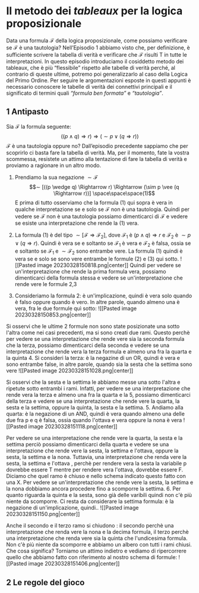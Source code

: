 # Il metodo dei *tableaux* per la logica proposizionale
Data una formula $\mathcal{F}$ della logica proposizionale, come possiamo verificare se $\mathcal{F}$ è una tautologia? Nell’Episodio 1 abbiamo visto che, per definizione, è sufficiente scrivere la tabella di verità e verificare che $\mathcal{F}$ risulti T in tutte le interpretazioni.
In questo episodio introduciamo il cosiddetto metodo dei tableaux, che è più “flessibile” rispetto alle tabelle di verità perché, al contrario di queste ultime, potremo poi generalizzarlo al caso della Logica del Primo Ordine.
Per seguire le argomentazioni esposte in questi appunti è necessario conoscere le tabelle di verità dei connettivi principali e il significato di termini quali *“formula ben formata”* e *“tautologia”*.
## 1 Antipasto
Sia $\mathcal{F}$ la formula seguente:$$
((p \wedge q) \Rightarrow r) \Rightarrow (\sim p \vee (q \Rightarrow r))$$
$\mathcal{F}$ è una tautologia oppure no? Dall’episodio precedente sappiamo che per
scoprirlo ci basta fare la tabella di verità. Ma, per il momento, fate la vostra scommessa, resistete un attimo alla tentazione di fare la tabella di verità e proviamo a ragionare in un altro modo.
1. Prendiamo la sua negazione $\sim\mathcal{F}$
$$∼ [((p \wedge q) \Rightarrow r) \Rightarrow (\sim p \vee (q \Rightarrow r))]
\space\space\space(1)$$
E prima di tutto osserviamo che la formula (1) qui sopra è vera in qualche interpretazione se e solo se $\mathcal{F}$ non è una tautologia. Quindi per vedere se $\mathcal{F}$ non è una tautologia possiamo dimenticarci di $\mathcal{F}$ e vedere se esiste una interpretazione che rende la (1) vera.
2. La formula (1) è del tipo $\sim [\mathcal{F} \Rightarrow \mathcal{F}_2 ]$, dove $\mathcal{F}_1$ è $(p \wedge q)\Rightarrow r$ e $\mathcal{F}_2$ è $\sim p \vee (q \Rightarrow r)$.
Quindi è vera se e soltanto se $\mathcal{F}_1$ è vera e $\mathcal{F}_2$ è falsa, ossia se e soltanto se $\mathcal{F}_1$ e $\sim\mathcal{F}_2$ sono entrambe vere. La formula (1) quindi è vera se e solo se sono vere entrambe le formule (2) e (3) qui sotto.
![[Pasted image 20230328150818.png|center]]
Quindi per vedere se un'interpretazione che rende la prima formula vera, possiamo dimenticarci della formula stessa e vedere se un'interpretazione che rende vere le formule 2,3

3.  Consideriamo la formula 2: è un'implicazione, quindi è vera solo quando è falso oppure quando è vero. In altre parole, quando almeno una è vera, fra le due formule quì sotto:
![[Pasted image 20230328150853.png|center]]

Si osservi che le ultime 2 formule non sono state posizionate una sotto l'altra come nei casi precedenti, ma si sono creati due rami. Questo perchè per vedere se una interpretazione che rende vere sia la seconda formula che la terza, possiamo dimenticarci della seconda e vedere se una interpretazione che rende vera la terza formula e almeno una fra la quarta e la quinta
4.  Si consideri la terza: è la negazine di un OR, quindi è vera e sono entrambe false, in altre parole, quando sia la sesta che la settima sono vere
![[Pasted image 20230328151028.png|center]]

Si osservi che la sesta e la settima le abbiamo messe una sotto l'altra e ripetute sotto entrambi i rami. Infatti, per vedere se una interpretazione che rende vera la terza e almeno una fra la quarta e la 5, possiamo dimenticarci della terza e vedere se una interpretazione che rende vere la quarta, la sesta e la settima, oppure la quinta, la sesta e la settima.
5.  Andiamo alla quarta: è la negazione di un AND, quindi è vera quando almeno una delle due fra p e q è falsa, ossia quando l'ottava e vera oppure la nona è vera
![[Pasted image 20230328151118.png|center]]

Per vedere se una interpretazione che rende vere la quarta, la sesta e la settima perciò possiamo dimenticarci della quarta e vedere se una interpretazione che rende vere la sesta, la settima e l'ottava, oppure la sesta, la settima e la nona. Tuttavia, una interpretazione che renda vere la sesta, la settima e l'ottava , perchè per rendere vera la sesta la variabile p dovrebbe essere T mentre per rendere vera l'ottava, dovrebbe essere F. Diciamo che quel ramo è chiuso e nello schema indicato questo fatto con una X. Per vedere se un'interpretazione che rende vere la sesta, la settima e la nona dobbiamo ancora procedere fino a scomporre la settima.
6.  Per quanto riguarda la quinta e la sesta, sono già delle varibili quindi non c'è più niente da scomporre. Ci resta da considerare la settima formula: è la negazione di un'implicazione, quindi..
![[Pasted image 20230328151150.png|center]]

Anche il secondo e il terzo ramo si chiudono : il secondo perchè una interpretazione che renda vere la nona e la decima formula, il terzo perchè una interpretazione che renda vere sia la quinta che l'undicesima formula.
Non c'è più niente da scomporre e abbiamo un albero con tutti i rami chiusi. Che cosa significa? Torniamo un attimo indietro e vediamo di ripercorrere quello che abbiamo fatto con riferimento al nostro schema di formule:
![[Pasted image 20230328151406.png|center]]

## 2 Le regole del gioco
